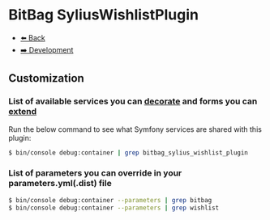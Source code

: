 # BitBag SyliusWishlistPlugin

- [⬅️ Back](../README.md#overview)
- [➡️ Development](./04-development.md)

## Customization

### List of available services you can [decorate](https://symfony.com/doc/current/service_container/service_decoration.html) and forms you can [extend](http://symfony.com/doc/current/form/create_form_type_extension.html)

Run the below command to see what Symfony services are shared with this plugin:
```bash
$ bin/console debug:container | grep bitbag_sylius_wishlist_plugin
```

### List of parameters you can override in your parameters.yml(.dist) file
```bash
$ bin/console debug:container --parameters | grep bitbag
$ bin/console debug:container --parameters | grep wishlist
```
